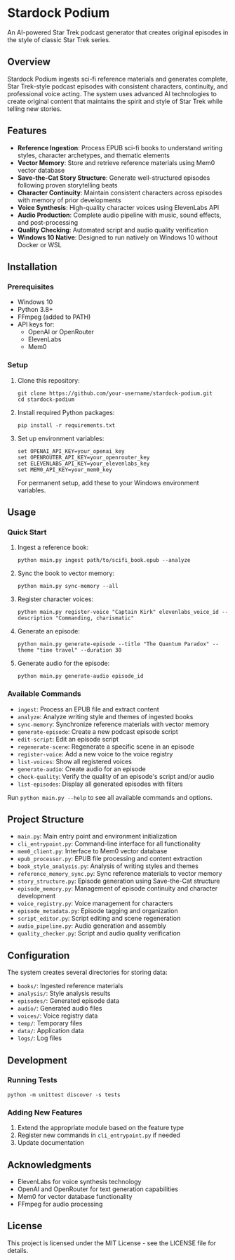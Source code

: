 # Stardock Podium

An AI-powered Star Trek podcast generator that creates original episodes in the style of classic Star Trek series.

## Overview

Stardock Podium ingests sci-fi reference materials and generates complete, Star Trek-style podcast episodes with consistent characters, continuity, and professional voice acting. The system uses advanced AI technologies to create original content that maintains the spirit and style of Star Trek while telling new stories.

## Features

- **Reference Ingestion**: Process EPUB sci-fi books to understand writing styles, character archetypes, and thematic elements
- **Vector Memory**: Store and retrieve reference materials using Mem0 vector database
- **Save-the-Cat Story Structure**: Generate well-structured episodes following proven storytelling beats
- **Character Continuity**: Maintain consistent characters across episodes with memory of prior developments
- **Voice Synthesis**: High-quality character voices using ElevenLabs API
- **Audio Production**: Complete audio pipeline with music, sound effects, and post-processing
- **Quality Checking**: Automated script and audio quality verification
- **Windows 10 Native**: Designed to run natively on Windows 10 without Docker or WSL

## Installation

### Prerequisites

- Windows 10
- Python 3.8+
- FFmpeg (added to PATH)
- API keys for:
  - OpenAI or OpenRouter
  - ElevenLabs
  - Mem0

### Setup

1. Clone this repository:
   ```
   git clone https://github.com/your-username/stardock-podium.git
   cd stardock-podium
   ```

2. Install required Python packages:
   ```
   pip install -r requirements.txt
   ```

3. Set up environment variables:
   ```
   set OPENAI_API_KEY=your_openai_key
   set OPENROUTER_API_KEY=your_openrouter_key
   set ELEVENLABS_API_KEY=your_elevenlabs_key
   set MEM0_API_KEY=your_mem0_key
   ```
   
   For permanent setup, add these to your Windows environment variables.

## Usage

### Quick Start

1. Ingest a reference book:
   ```
   python main.py ingest path/to/scifi_book.epub --analyze
   ```

2. Sync the book to vector memory:
   ```
   python main.py sync-memory --all
   ```

3. Register character voices:
   ```
   python main.py register-voice "Captain Kirk" elevenlabs_voice_id --description "Commanding, charismatic"
   ```

4. Generate an episode:
   ```
   python main.py generate-episode --title "The Quantum Paradox" --theme "time travel" --duration 30
   ```

5. Generate audio for the episode:
   ```
   python main.py generate-audio episode_id
   ```

### Available Commands

- `ingest`: Process an EPUB file and extract content
- `analyze`: Analyze writing style and themes of ingested books
- `sync-memory`: Synchronize reference materials with vector memory
- `generate-episode`: Create a new podcast episode script
- `edit-script`: Edit an episode script
- `regenerate-scene`: Regenerate a specific scene in an episode
- `register-voice`: Add a new voice to the voice registry
- `list-voices`: Show all registered voices
- `generate-audio`: Create audio for an episode
- `check-quality`: Verify the quality of an episode's script and/or audio
- `list-episodes`: Display all generated episodes with filters

Run `python main.py --help` to see all available commands and options.

## Project Structure

- `main.py`: Main entry point and environment initialization
- `cli_entrypoint.py`: Command-line interface for all functionality
- `mem0_client.py`: Interface to Mem0 vector database
- `epub_processor.py`: EPUB file processing and content extraction
- `book_style_analysis.py`: Analysis of writing styles and themes
- `reference_memory_sync.py`: Sync reference materials to vector memory
- `story_structure.py`: Episode generation using Save-the-Cat structure
- `episode_memory.py`: Management of episode continuity and character development
- `voice_registry.py`: Voice management for characters
- `episode_metadata.py`: Episode tagging and organization
- `script_editor.py`: Script editing and scene regeneration
- `audio_pipeline.py`: Audio generation and assembly
- `quality_checker.py`: Script and audio quality verification

## Configuration

The system creates several directories for storing data:
- `books/`: Ingested reference materials
- `analysis/`: Style analysis results
- `episodes/`: Generated episode data
- `audio/`: Generated audio files
- `voices/`: Voice registry data
- `temp/`: Temporary files
- `data/`: Application data
- `logs/`: Log files

## Development

### Running Tests

```
python -m unittest discover -s tests
```

### Adding New Features

1. Extend the appropriate module based on the feature type
2. Register new commands in `cli_entrypoint.py` if needed
3. Update documentation

## Acknowledgments

- ElevenLabs for voice synthesis technology
- OpenAI and OpenRouter for text generation capabilities
- Mem0 for vector database functionality
- FFmpeg for audio processing

## License

This project is licensed under the MIT License - see the LICENSE file for details.